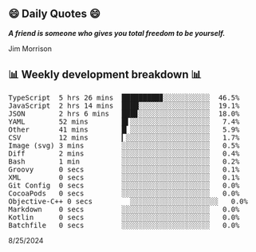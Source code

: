 ## 😄 Daily Quotes 😄

_**A friend is someone who gives you total freedom to be yourself.**_

Jim Morrison



## 📊 Weekly development breakdown 📊

<pre>TypeScript  5 hrs 26 mins  █████████▊░░░░░░░░░░░  46.5%
JavaScript  2 hrs 14 mins  ████░░░░░░░░░░░░░░░░░  19.1%
JSON        2 hrs 6 mins   ███▊░░░░░░░░░░░░░░░░░  18.0%
YAML        52 mins        █▌░░░░░░░░░░░░░░░░░░░   7.4%
Other       41 mins        █▏░░░░░░░░░░░░░░░░░░░   5.9%
CSV         12 mins        ▎░░░░░░░░░░░░░░░░░░░░   1.7%
Image (svg) 3 mins         ░░░░░░░░░░░░░░░░░░░░░   0.5%
Diff        2 mins         ░░░░░░░░░░░░░░░░░░░░░   0.4%
Bash        1 min          ░░░░░░░░░░░░░░░░░░░░░   0.2%
Groovy      0 secs         ░░░░░░░░░░░░░░░░░░░░░   0.1%
XML         0 secs         ░░░░░░░░░░░░░░░░░░░░░   0.1%
Git Config  0 secs         ░░░░░░░░░░░░░░░░░░░░░   0.0%
CocoaPods   0 secs         ░░░░░░░░░░░░░░░░░░░░░   0.0%
Objective-C++ 0 secs         ░░░░░░░░░░░░░░░░░░░░░   0.0%
Markdown    0 secs         ░░░░░░░░░░░░░░░░░░░░░   0.0%
Kotlin      0 secs         ░░░░░░░░░░░░░░░░░░░░░   0.0%
Batchfile   0 secs         ░░░░░░░░░░░░░░░░░░░░░   0.0%</pre>

8/25/2024